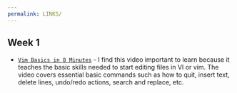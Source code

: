 ```yaml
---
permalink: LINKS/
---
```


## Week 1
* [`Vim Basics in 8 Minutes`](https://www.youtube.com/watch?v=ggSyF1SVFr4) - 
I find this video important to learn because it teaches the basic skills needed to start editing files in VI or vim. The video covers essential basic commands such as how to quit, insert text, delete lines, undo/redo actions, search and replace, etc.

